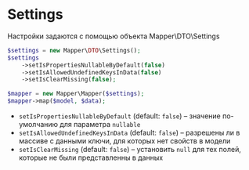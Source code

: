 # Settings
Настройки задаются с помощью объекта Mapper\DTO\Settings

```php
$settings = new Mapper\DTO\Settings();
$settings
    ->setIsPropertiesNullableByDefault(false)
    ->setIsAllowedUndefinedKeysInData(false)
    ->setIsClearMissing(false);

$mapper = new Mapper\Mapper($settings);
$mapper->map($model, $data);
```

* `setIsPropertiesNullableByDefault` (default: `false`) – значение по-умолчанию для параметра `nullable`
* `setIsAllowedUndefinedKeysInData` (default: `false`) – разрешены ли в массиве с данными ключи, для которых нет свойств в модели
* `setIsClearMissing` (default: `false`) – установить `null` для тех полей, которые не были представленны в данных
